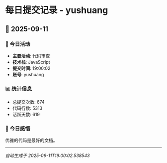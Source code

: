 # 每日提交记录 - yushuang

## 📅 2025-09-11

### 🎯 今日活动
- **主要活动**: 代码审查
- **技术栈**: JavaScript
- **提交时间**: 19:00:02
- **账号**: yushuang

### 📊 统计信息
- 总提交次数: 674
- 代码行数: 5313
- 活跃天数: 619

### 💭 今日感悟
优雅的代码是最好的文档。

---
*自动生成于 2025-09-11T19:00:02.538543*
